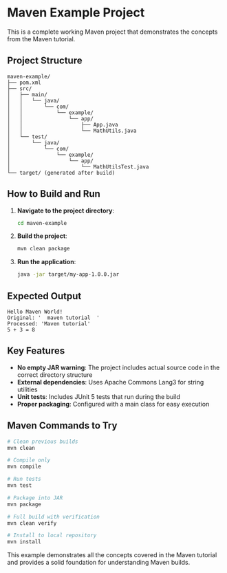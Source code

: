 # Maven Example Project

This is a complete working Maven project that demonstrates the concepts from the Maven tutorial.

## Project Structure

```
maven-example/
├── pom.xml
├── src/
│   ├── main/
│   │   └── java/
│   │       └── com/
│   │           └── example/
│   │               └── app/
│   │                   ├── App.java
│   │                   └── MathUtils.java
│   └── test/
│       └── java/
│           └── com/
│               └── example/
│                   └── app/
│                       └── MathUtilsTest.java
└── target/ (generated after build)
```

## How to Build and Run

1. **Navigate to the project directory**:
   ```bash
   cd maven-example
   ```

2. **Build the project**:
   ```bash
   mvn clean package
   ```

3. **Run the application**:
   ```bash
   java -jar target/my-app-1.0.0.jar
   ```

## Expected Output

```
Hello Maven World!
Original: '  maven tutorial  '
Processed: 'Maven tutorial'
5 + 3 = 8
```

## Key Features

- **No empty JAR warning**: The project includes actual source code in the correct directory structure
- **External dependencies**: Uses Apache Commons Lang3 for string utilities
- **Unit tests**: Includes JUnit 5 tests that run during the build
- **Proper packaging**: Configured with a main class for easy execution

## Maven Commands to Try

```bash
# Clean previous builds
mvn clean

# Compile only
mvn compile

# Run tests
mvn test

# Package into JAR
mvn package

# Full build with verification
mvn clean verify

# Install to local repository
mvn install
```

This example demonstrates all the concepts covered in the Maven tutorial and provides a solid foundation for understanding Maven builds.
